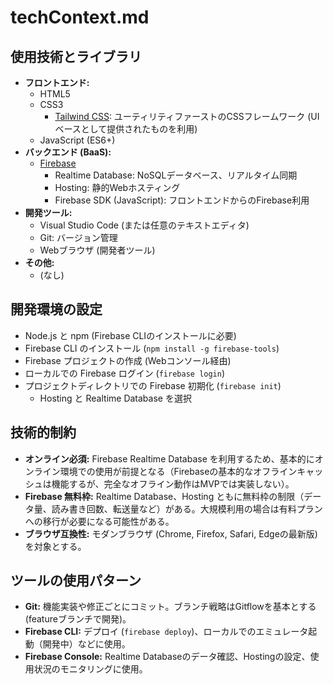 # techContext.md

## 使用技術とライブラリ
- **フロントエンド:**
    - HTML5
    - CSS3
        - [Tailwind CSS](https://tailwindcss.com/): ユーティリティファーストのCSSフレームワーク (UIベースとして提供されたものを利用)
    - JavaScript (ES6+)
- **バックエンド (BaaS):**
    - [Firebase](https://firebase.google.com/)
        - Realtime Database: NoSQLデータベース、リアルタイム同期
        - Hosting: 静的Webホスティング
        - Firebase SDK (JavaScript): フロントエンドからのFirebase利用
- **開発ツール:**
    - Visual Studio Code (または任意のテキストエディタ)
    - Git: バージョン管理
    - Webブラウザ (開発者ツール)
- **その他:**
    - (なし)

## 開発環境の設定
- Node.js と npm (Firebase CLIのインストールに必要)
- Firebase CLI のインストール (`npm install -g firebase-tools`)
- Firebase プロジェクトの作成 (Webコンソール経由)
- ローカルでの Firebase ログイン (`firebase login`)
- プロジェクトディレクトリでの Firebase 初期化 (`firebase init`)
    - Hosting と Realtime Database を選択

## 技術的制約
- **オンライン必須:** Firebase Realtime Database を利用するため、基本的にオンライン環境での使用が前提となる（Firebaseの基本的なオフラインキャッシュは機能するが、完全なオフライン動作はMVPでは実装しない）。
- **Firebase 無料枠:** Realtime Database、Hosting ともに無料枠の制限（データ量、読み書き回数、転送量など）がある。大規模利用の場合は有料プランへの移行が必要になる可能性がある。
- **ブラウザ互換性:** モダンブラウザ (Chrome, Firefox, Safari, Edgeの最新版) を対象とする。

## ツールの使用パターン
- **Git:** 機能実装や修正ごとにコミット。ブランチ戦略はGitflowを基本とする (featureブランチで開発)。
- **Firebase CLI:** デプロイ (`firebase deploy`)、ローカルでのエミュレータ起動（開発中）などに使用。
- **Firebase Console:** Realtime Databaseのデータ確認、Hostingの設定、使用状況のモニタリングに使用。 